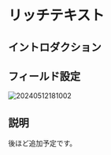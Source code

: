 # リッチテキスト

## イントロダクション

## フィールド設定

![20240512181002](https://static-docs.nocobase.com/20240512181002.png)

## 説明

後ほど追加予定です。

